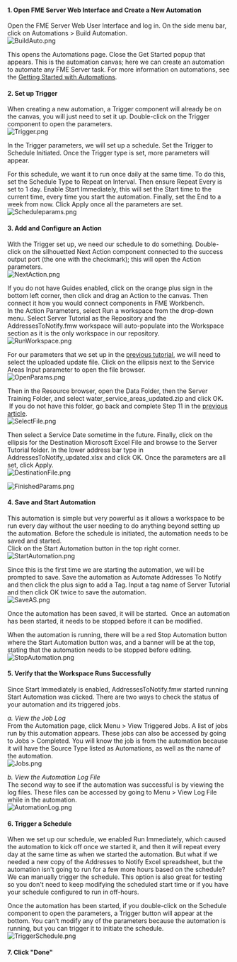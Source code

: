 <head><base target="_blank"> </head>

#### 1. Open FME Server Web Interface and Create a New Automation
Open the FME Server Web User Interface and log in. On the side menu bar, click on Automations > Build Automation.\
![BuildAuto.png](https://community.safe.com/servlet/rtaImage?eid=ka14Q000000ogcq&feoid=00N30000006n8wU&refid=0EM4Q00000295hR)

This opens the Automations page. Close the Get Started popup that appears. This is the automation canvas; here we can create an automation to automate any FME Server task. For more information on automations, see the [Getting Started with Automations](https://community.safe.com/s/article/getting-started-with-automations).

#### 2. Set up Trigger
When creating a new automation, a Trigger component will already be on the canvas, you will just need to set it up. Double-click on the Trigger component to open the parameters.\
![Trigger.png](https://community.safe.com/servlet/rtaImage?eid=ka14Q000000ogcq&feoid=00N30000006n8wU&refid=0EM4Q00000295hb)

In the Trigger parameters, we will set up a schedule. Set the Trigger to Schedule Initiated. Once the Trigger type is set, more parameters will appear.

For this schedule, we want it to run once daily at the same time. To do this, set the Schedule Type to Repeat on Interval. Then ensure Repeat Every is set to 1 day. Enable Start Immediately, this will set the Start time to the current time, every time you start the automation. Finally, set the End to a week from now. Click Apply once all the parameters are set.\
![Scheduleparams.png](https://community.safe.com/servlet/rtaImage?eid=ka14Q000000ogcq&feoid=00N30000006n8wU&refid=0EM4Q00000295hg)

#### 3. Add and Configure an Action
With the Trigger set up, we need our schedule to do something. Double-click on the silhouetted Next Action component connected to the success output port (the one with the checkmark); this will open the Action parameters.\
![NextAction.png](https://community.safe.com/servlet/rtaImage?eid=ka14Q000000ogcq&feoid=00N30000006n8wU&refid=0EM4Q00000295hl)

If you do not have Guides enabled, click on the orange plus sign in the bottom left corner, then click and drag an Action to the canvas. Then connect it how you would connect components in FME Workbench.\
In the Action Parameters, select Run a workspace from the drop-down menu. Select Server Tutorial as the Repository and the AddressesToNotify.fmw workspace will auto-populate into the Workspace section as it is the only workspace in our repository.\
![RunWorkspace.png](https://community.safe.com/servlet/rtaImage?eid=ka14Q000000ogcq&feoid=00N30000006n8wU&refid=0EM4Q00000295hq)

For our parameters that we set up in the [previous tutorial](https://community.safe.com/s/article/Using-Parameters-for-Self-Serve), we will need to select the uploaded update file. Click on the ellipsis next to the Service Areas Input parameter to open the file browser.\
![OpenParams.png](https://community.safe.com/servlet/rtaImage?eid=ka14Q000000ogcq&feoid=00N30000006n8wU&refid=0EM4Q00000295gy)

Then in the Resource browser, open the Data Folder, then the Server Training Folder, and select water_service_areas_updated.zip and click OK.  If you do not have this folder, go back and complete Step 11 in the [previous article](https://community.safe.com/s/article/Using-Parameters-for-Self-Serve).\
![SelectFile.png](https://community.safe.com/servlet/rtaImage?eid=ka14Q000000ogcq&feoid=00N30000006n8wU&refid=0EM4Q00000295i0)

Then select a Service Date sometime in the future. Finally, click on the ellipsis for the Destination Microsoft Excel File and browse to the Server Tutorial folder. In the lower address bar type in AddressesToNotify_updated.xlsx and click OK. Once the parameters are all set, click Apply.\
![DestinationFile.png](https://community.safe.com/servlet/rtaImage?eid=ka14Q000000ogcq&feoid=00N30000006n8wU&refid=0EM4Q00000295h3)

![FinishedParams.png](https://community.safe.com/servlet/rtaImage?eid=ka14Q000000ogcq&feoid=00N30000006n8wU&refid=0EM4Q00000295iF)

#### 4. Save and Start Automation
This automation is simple but very powerful as it allows a workspace to be run every day without the user needing to do anything beyond setting up the automation. Before the schedule is initiated, the automation needs to be saved and started.\
Click on the Start Automation button in the top right corner.\
![StartAutomation.png](https://community.safe.com/servlet/rtaImage?eid=ka14Q000000ogcq&feoid=00N30000006n8wU&refid=0EM4Q00000295iK)

Since this is the first time we are starting the automation, we will be prompted to save. Save the automation as Automate Addresses To Notify and then click the plus sign to add a Tag. Input a tag name of Server Tutorial and then click OK twice to save the automation.\
![SaveAS.png](https://community.safe.com/servlet/rtaImage?eid=ka14Q000000ogcq&feoid=00N30000006n8wU&refid=0EM4Q00000295it)

Once the automation has been saved, it will be started.  Once an automation has been started, it needs to be stopped before it can be modified.

When the automation is running, there will be a red Stop Automation button where the Start Automation button was, and a banner will be at the top, stating that the automation needs to be stopped before editing.\
![StopAutomation.png](https://community.safe.com/servlet/rtaImage?eid=ka14Q000000ogcq&feoid=00N30000006n8wU&refid=0EM4Q00000295j3)

#### 5. Verify that the Workspace Runs Successfully
Since Start Immediately is enabled, AddressesToNotify.fmw started running Start Automation was clicked. There are two ways to check the status of your automation and its triggered jobs.

*a. View the Job Log*\
From the Automation page, click Menu > View Triggered Jobs. A list of jobs run by this automation appears. These jobs can also be accessed by going to Jobs > Completed. You will know the job is from the automation because it will have the Source Type listed as Automations, as well as the name of the automation.\
![Jobs.png](https://community.safe.com/servlet/rtaImage?eid=ka14Q000000ogcq&feoid=00N30000006n8wU&refid=0EM4Q00000295jI)

*b. View the Automation Log File*\
The second way to see if the automation was successful is by viewing the log files. These files can be accessed by going to Menu > View Log File while in the automation.\
![AutomationLog.png](https://community.safe.com/servlet/rtaImage?eid=ka14Q000000ogcq&feoid=00N30000006n8wU&refid=0EM4Q00000295jN)

#### 6. Trigger a Schedule
When we set up our schedule, we enabled Run Immediately, which caused the automation to kick off once we started it, and then it will repeat every day at the same time as when we started the automation. But what if we needed a new copy of the Addresses to Notify Excel spreadsheet, but the automation isn't going to run for a few more hours based on the schedule? We can manually trigger the schedule. This option is also great for testing so you don't need to keep modifying the scheduled start time or if you have your schedule configured to run in off-hours.

Once the automation has been started, if you double-click on the Schedule component to open the parameters, a Trigger button will appear at the bottom. You can't modify any of the parameters because the automation is running, but you can trigger it to initiate the schedule.\
![TriggerSchedule.png](https://community.safe.com/servlet/rtaImage?eid=ka14Q000000ogcq&feoid=00N30000006n8wU&refid=0EM4Q00000295jX)

#### 7. Click "Done"
